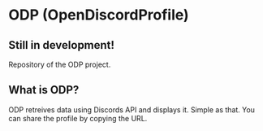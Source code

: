 # ODP (OpenDiscordProfile)
## Still in development!
Repository of the ODP project. 

## What is ODP?
ODP retreives data using Discords API and displays it. Simple as that.
You can share the profile by copying the URL. 